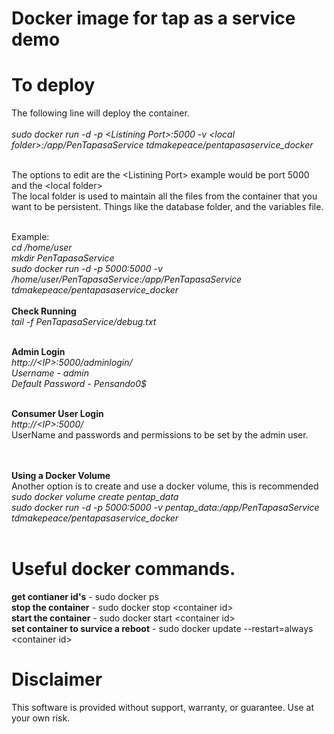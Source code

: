 # Docker image for tap as a service demo

# To deploy
The following line will deploy the container.<br><br>
_sudo docker run -d -p \<Listining Port\>:5000 -v \<local folder\>:/app/PenTapasaService tdmakepeace/pentapasaservice_docker_<br><br>

The options to edit are the \<Listining Port\> example would be port 5000 and the \<local folder\> <br>
The local folder is used to maintain all the files from the container that you want to be persistent. 
Things like the database folder, and the variables file.<br><br>

Example: <br>
_cd /home/user_<br>
_mkdir PenTapasaService_<br>
_sudo docker run -d -p 5000:5000 -v /home/user/PenTapasaService:/app/PenTapasaService tdmakepeace/pentapasaservice_docker_<br>
<br>
**Check Running** <br>
_tail -f PenTapasaService/debug.txt_<br>
<br>

**Admin Login** <br>
_http://\<IP\>:5000/adminlogin/_<br>
_Username - admin_<br>
_Default Password - Pensando0$_<br>
<br>

**Consumer User Login** <br>
_http://\<IP\>:5000/_<br>
UserName and passwords and permissions to be set by the admin user.
<br>


<br><br>
**Using a Docker Volume** <br>
Another option is to create and use a docker volume, this is recommended<br>
_sudo docker volume create pentap_data_<br>
_sudo docker run -d -p 5000:5000 -v pentap_data:/app/PenTapasaService tdmakepeace/pentapasaservice_docker_<br>
<br>

# Useful docker commands.

**get contianer id's**  - sudo docker ps<br>
**stop the container** - sudo docker stop \<container id\><br>
**start the container** - sudo docker start \<container id\><br>
**set container to survice a reboot** - sudo docker update --restart=always \<container id\><br>


# Disclaimer
This software is provided without support, warranty, or guarantee. Use at your own risk.

